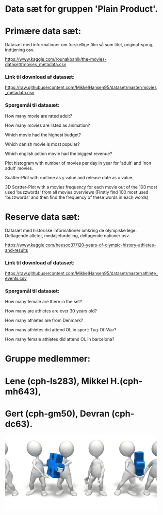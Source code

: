 # Data sæt for gruppen 'Plain Product'.

# Primære data sæt:

Datasæt med informationer om forskellige film så som titel, original-sprog, indtjening osv.

https://www.kaggle.com/rounakbanik/the-movies-dataset#movies_metadata.csv

### Link til download af datasæt:

https://raw.githubusercontent.com/MikkelHansen95/dataset/master/movies_metadata.csv

### Spørgsmål til datasæt:

How many movie are rated adult?

How many movies are listed as animation? 

Which movie had the highest budget? 

Which danish movie is most popular? 

Which english action movie had the biggest revenue? 

Plot histogram with number of movies per day in year for 'adult' and 'non adult' movies.

Scatter-Plot with runtime as y value and release date as x value.

3D Scatter-Plot with a movies frequency for each movie out of the 100 most used 'buzzwords' from all movies overviews
(Firstly find 100 most used 'buzzwords' and then find the frequency of these words in each words) 

# Reserve data sæt:

Datasæt med historiske informationer omkring de olympiske lege. Deltagende atleter, medaljefordeling,
deltagende nationer osv.

https://www.kaggle.com/heesoo37/120-years-of-olympic-history-athletes-and-results

### Link til download af datasæt:

https://raw.githubusercontent.com/MikkelHansen95/dataset/master/athlete_events.csv


### Spørgsmål til datasæt:

How many female are there in the set?

How many are athletes are over 30 years old?

How many athletes are from Denmark?

How many athletes did attend OL in sport: Tug-Of-War?

How many female athletes did attend OL in barcelona?

# Gruppe medlemmer: 
# Lene (cph-ls283), Mikkel H.(cph-mh643), 
# Gert (cph-gm50), Devran (cph-dc63).
![Teamwork](https://github.com/MikkelHansen95/dataset/blob/master/teamwork.gif)
